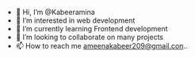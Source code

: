 - 👋 Hi, I’m @Kabeeramina
- 👀 I’m interested in web development 
- 🌱 I’m currently learning Frontend development 
- 💞️ I’m looking to collaborate on many projects 
- 📫 How to reach me ameenakabeer209@gmail.con..

<!---
Kabeeramina/Kabeeramina is a ✨ special ✨ repository because its `README.md` (this file) appears on your GitHub profile.
You can click the Preview link to take a look at your changes.
--->
